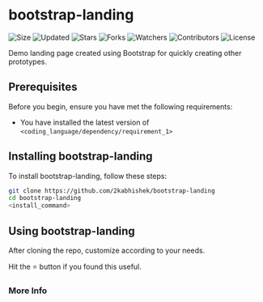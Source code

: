 # bootstrap-landing

![Size](https://img.shields.io/github/repo-size/2kabhishek/bootstrap-landing?style=plastic&color=0f0&label=Size)
![Updated](https://img.shields.io/github/last-commit/2kabhishek/bootstrap-landing?style=plastic&color=f00&label=Updated)
![Stars](https://img.shields.io/github/stars/2kabhishek/bootstrap-landing?style=plastic&color=ffc801&label=Stars)
![Forks](https://img.shields.io/github/forks/2kabhishek/bootstrap-landing?style=plastic&color=003cff&label=Forks)
![Watchers](https://img.shields.io/github/watchers/2kabhishek/bootstrap-landing?style=plastic&color=ff5500&label=Watchers)
![Contributors](https://img.shields.io/github/contributors/2kabhishek/bootstrap-landing?style=plastic&color=f0f&label=Contributors)
![License](https://img.shields.io/github/license/2kabhishek/bootstrap-landing?style=plastic&color=555&label=License)

Demo landing page created using Bootstrap for quickly creating other prototypes.

## Prerequisites

Before you begin, ensure you have met the following requirements:

- You have installed the latest version of `<coding_language/dependency/requirement_1>`

## Installing bootstrap-landing

To install bootstrap-landing, follow these steps:

```bash
git clone https://github.com/2kabhishek/bootstrap-landing
cd bootstrap-landing
<install_command>
```

## Using bootstrap-landing

After cloning the repo, customize according to your needs.

Hit the :star: button if you found this useful.

### More Info

